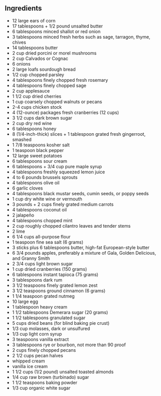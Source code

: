 ## Ingredients

* 12 large ears of corn
* 17 tablespoons + 1/2 pound unsalted butter
* 6 tablespoons minced shallot or red onion
* 3 tablespoons minced fresh herbs such as sage, tarragon, thyme, chives
* 14 tablespoons butter
* 2 cup dried porcini or morel mushrooms
* 2 cup Calvados or Cognac
* 6 onions
* 2 large loafs sourdough bread
* 1/2 cup chopped parsley
* 4 tablespoons finely chopped fresh rosemary
* 4 tablespoons finely chopped sage
* 2 cup applesauce
* 1 1/2 cup dried cherries
* 1 cup coarsely chopped walnuts or pecans
* 2-4 cups chicken stock
* 4 (12-ounce) packages fresh cranberries (12 cups)
* 3 1/2 cups dark brown sugar
* 2 cup dry red wine
* 6 tablespoons honey
* 8 (1/4-inch-thick) slices + 1 tablespoon grated fresh gingerroot, smashed
* 1 7/8 teaspoons kosher salt
* 1 teaspoon black pepper
* 12 large sweet potatoes
* 6 tablespoons sour cream
* 6 tablespoons + 3/4 cup pure maple syrup
* 4 tablespoons freshly squeezed lemon juice
* 4 to 6 pounds brussels sprouts
* 4 tablespoons olive oil
* 6 garlic cloves
* 4 tablespoons black mustar seeds, cumin seeds, or poppy seeds
* 1 cup dry white wine or vermouth
* 3 pounds + 2 cups finely grated medium carrots
* 4 tablespoons coconut oil
* 2 jalapeño
* 4 tablespoons chopped mint
* 2 cup roughly chopped cilantro leaves and tender stems
* 2 lime
* 6 1/4 cups all-purpose flour
* 1 teaspoon fine sea salt (6 grams)
* 3 sticks plus 6 tablespoons butter, high-fat European-style butter
* 6 3/4 pounds apples, preferably a mixture of Gala, Golden Delicious, and Granny Smith
* 2 3/4 cups light brown sugar
* 1 cup dried cranberries (150 grams)
* 6 tablespoons instant tapioca (75 grams)
* 3 tablespoons dark rum
* 3 1/2 teaspoons finely grated lemon zest
* 3 1/2 teaspoons ground cinnamon (6 grams)
* 1 1/4 teaspoon grated nutmeg
* 10 large egg
* 1 tablespoon heavy cream
* 1 1/2 tablespoons Demerara sugar (20 grams)
* 1 1/2 tablespoons granulated sugar
* 5 cups dried beans (for blind baking pie crust)
* 1/3 cup molasses, dark or unsulfured
* 1/3 cup light corn syrup
* 3 teaspoons vanilla extract
* 3 tablespoons rye or bourbon, not more than 90 proof
* 2 cups finely chopped pecans
* 2 1/2 cups pecan halves
* whipped cream
* vanilla ice cream
* 1 1/2 cups (1/2 pound) unsalted toasted almonds
* 1/4 cup raw brown (turbinado) sugar
* 1 1/2 teaspoons baking powder
* 1/3 cup organic white sugar

